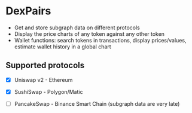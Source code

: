 # DexPairs

* Get and store subgraph data on different protocols
* Display the price charts of any token against any other token
* Wallet functions: search tokens in transactions, display prices/values, estimate wallet history in a global chart


## Supported protocols
* [x] Uniswap v2 - Ethereum
* [x] SushiSwap - Polygon/Matic
* [ ] PancakeSwap - Binance Smart Chain (subgraph data are very late)

